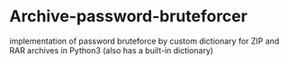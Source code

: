 # Archive-password-bruteforcer
implementation of password bruteforce by custom dictionary for ZIP and RAR archives in Python3 (also has a built-in dictionary)
